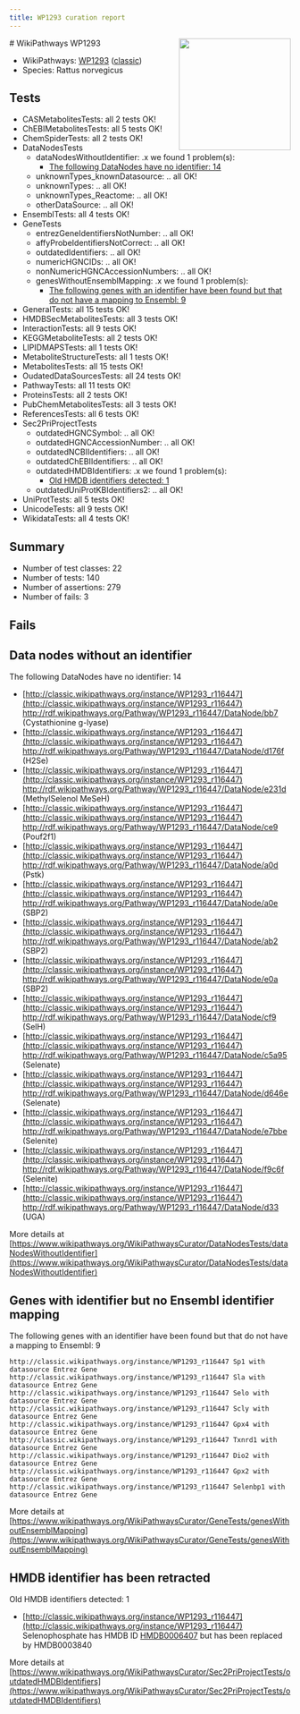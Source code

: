 ```yaml
---
title: WP1293 curation report
---
```


<img style="float: right; width: 200px" src="https://upload.wikimedia.org/wikipedia/commons/thumb/8/83/Wplogo_with_text_500.png/640px-Wplogo_with_text_500.png" />
# WikiPathways WP1293

* WikiPathways: [WP1293](https://wikipathways.org/pathways/WP1293) ([classic](https://classic.wikipathways.org/instance/WP1293))
* Species: Rattus norvegicus
## Tests
* CASMetabolitesTests: all 2 tests OK!
* ChEBIMetabolitesTests: all 5 tests OK!
* ChemSpiderTests: all 2 tests OK!
* DataNodesTests
    * dataNodesWithoutIdentifier: .x we found 1 problem(s):
        * [The following DataNodes have no identifier: 14](#8792c494)
    * unknownTypes_knownDatasource: .. all OK!
    * unknownTypes: .. all OK!
    * unknownTypes_Reactome: .. all OK!
    * otherDataSource: .. all OK!
* EnsemblTests: all 4 tests OK!
* GeneTests
    * entrezGeneIdentifiersNotNumber: .. all OK!
    * affyProbeIdentifiersNotCorrect: .. all OK!
    * outdatedIdentifiers: .. all OK!
    * numericHGNCIDs: .. all OK!
    * nonNumericHGNCAccessionNumbers: .. all OK!
    * genesWithoutEnsemblMapping: .x we found 1 problem(s):
        * [The following genes with an identifier have been found but that do not have a mapping to Ensembl: 9](#40286d8b)
* GeneralTests: all 15 tests OK!
* HMDBSecMetabolitesTests: all 3 tests OK!
* InteractionTests: all 9 tests OK!
* KEGGMetaboliteTests: all 2 tests OK!
* LIPIDMAPSTests: all 1 tests OK!
* MetaboliteStructureTests: all 1 tests OK!
* MetabolitesTests: all 15 tests OK!
* OudatedDataSourcesTests: all 24 tests OK!
* PathwayTests: all 11 tests OK!
* ProteinsTests: all 2 tests OK!
* PubChemMetabolitesTests: all 3 tests OK!
* ReferencesTests: all 6 tests OK!
* Sec2PriProjectTests
    * outdatedHGNCSymbol: .. all OK!
    * outdatedHGNCAccessionNumber: .. all OK!
    * outdatedNCBIIdentifiers: .. all OK!
    * outdatedChEBIIdentifiers: .. all OK!
    * outdatedHMDBIdentifiers: .x we found 1 problem(s):
        * [Old HMDB identifiers detected: 1](#62c83a00)
    * outdatedUniProtKBIdentifiers2: .. all OK!
* UniProtTests: all 5 tests OK!
* UnicodeTests: all 9 tests OK!
* WikidataTests: all 4 tests OK!


## Summary

* Number of test classes: 22
* Number of tests: 140
* Number of assertions: 279
* Number of fails: 3

## Fails

<a name="8792c494" />

## Data nodes without an identifier

The following DataNodes have no identifier: 14

* [http://classic.wikipathways.org/instance/WP1293_r116447](http://classic.wikipathways.org/instance/WP1293_r116447) http://rdf.wikipathways.org/Pathway/WP1293_r116447/DataNode/bb7 (Cystathionine g-lyase)
* [http://classic.wikipathways.org/instance/WP1293_r116447](http://classic.wikipathways.org/instance/WP1293_r116447) http://rdf.wikipathways.org/Pathway/WP1293_r116447/DataNode/d176f (H2Se)
* [http://classic.wikipathways.org/instance/WP1293_r116447](http://classic.wikipathways.org/instance/WP1293_r116447) http://rdf.wikipathways.org/Pathway/WP1293_r116447/DataNode/e231d (MethylSelenol MeSeH)
* [http://classic.wikipathways.org/instance/WP1293_r116447](http://classic.wikipathways.org/instance/WP1293_r116447) http://rdf.wikipathways.org/Pathway/WP1293_r116447/DataNode/ce9 (Pouf2f1)
* [http://classic.wikipathways.org/instance/WP1293_r116447](http://classic.wikipathways.org/instance/WP1293_r116447) http://rdf.wikipathways.org/Pathway/WP1293_r116447/DataNode/a0d (Pstk)
* [http://classic.wikipathways.org/instance/WP1293_r116447](http://classic.wikipathways.org/instance/WP1293_r116447) http://rdf.wikipathways.org/Pathway/WP1293_r116447/DataNode/a0e (SBP2)
* [http://classic.wikipathways.org/instance/WP1293_r116447](http://classic.wikipathways.org/instance/WP1293_r116447) http://rdf.wikipathways.org/Pathway/WP1293_r116447/DataNode/ab2 (SBP2)
* [http://classic.wikipathways.org/instance/WP1293_r116447](http://classic.wikipathways.org/instance/WP1293_r116447) http://rdf.wikipathways.org/Pathway/WP1293_r116447/DataNode/e0a (SBP2)
* [http://classic.wikipathways.org/instance/WP1293_r116447](http://classic.wikipathways.org/instance/WP1293_r116447) http://rdf.wikipathways.org/Pathway/WP1293_r116447/DataNode/cf9 (SelH)
* [http://classic.wikipathways.org/instance/WP1293_r116447](http://classic.wikipathways.org/instance/WP1293_r116447) http://rdf.wikipathways.org/Pathway/WP1293_r116447/DataNode/c5a95 (Selenate)
* [http://classic.wikipathways.org/instance/WP1293_r116447](http://classic.wikipathways.org/instance/WP1293_r116447) http://rdf.wikipathways.org/Pathway/WP1293_r116447/DataNode/d646e (Selenate)
* [http://classic.wikipathways.org/instance/WP1293_r116447](http://classic.wikipathways.org/instance/WP1293_r116447) http://rdf.wikipathways.org/Pathway/WP1293_r116447/DataNode/e7bbe (Selenite)
* [http://classic.wikipathways.org/instance/WP1293_r116447](http://classic.wikipathways.org/instance/WP1293_r116447) http://rdf.wikipathways.org/Pathway/WP1293_r116447/DataNode/f9c6f (Selenite)
* [http://classic.wikipathways.org/instance/WP1293_r116447](http://classic.wikipathways.org/instance/WP1293_r116447) http://rdf.wikipathways.org/Pathway/WP1293_r116447/DataNode/d33 (UGA)


More details at [https://www.wikipathways.org/WikiPathwaysCurator/DataNodesTests/dataNodesWithoutIdentifier](https://www.wikipathways.org/WikiPathwaysCurator/DataNodesTests/dataNodesWithoutIdentifier)

<a name="40286d8b" />

## Genes with identifier but no Ensembl identifier mapping

The following genes with an identifier have been found but that do not have a mapping to Ensembl: 9
```
http://classic.wikipathways.org/instance/WP1293_r116447 Sp1 with datasource Entrez Gene
http://classic.wikipathways.org/instance/WP1293_r116447 Sla with datasource Entrez Gene
http://classic.wikipathways.org/instance/WP1293_r116447 Selo with datasource Entrez Gene
http://classic.wikipathways.org/instance/WP1293_r116447 Scly with datasource Entrez Gene
http://classic.wikipathways.org/instance/WP1293_r116447 Gpx4 with datasource Entrez Gene
http://classic.wikipathways.org/instance/WP1293_r116447 Txnrd1 with datasource Entrez Gene
http://classic.wikipathways.org/instance/WP1293_r116447 Dio2 with datasource Entrez Gene
http://classic.wikipathways.org/instance/WP1293_r116447 Gpx2 with datasource Entrez Gene
http://classic.wikipathways.org/instance/WP1293_r116447 Selenbp1 with datasource Entrez Gene
```

More details at [https://www.wikipathways.org/WikiPathwaysCurator/GeneTests/genesWithoutEnsemblMapping](https://www.wikipathways.org/WikiPathwaysCurator/GeneTests/genesWithoutEnsemblMapping)

<a name="62c83a00" />

## HMDB identifier has been retracted

Old HMDB identifiers detected: 1

* [http://classic.wikipathways.org/instance/WP1293_r116447](http://classic.wikipathways.org/instance/WP1293_r116447) Selenophosphate has HMDB ID [HMDB0006407](https://bioregistry.io/hmdb:HMDB0006407) but has been replaced by HMDB0003840


More details at [https://www.wikipathways.org/WikiPathwaysCurator/Sec2PriProjectTests/outdatedHMDBIdentifiers](https://www.wikipathways.org/WikiPathwaysCurator/Sec2PriProjectTests/outdatedHMDBIdentifiers)

